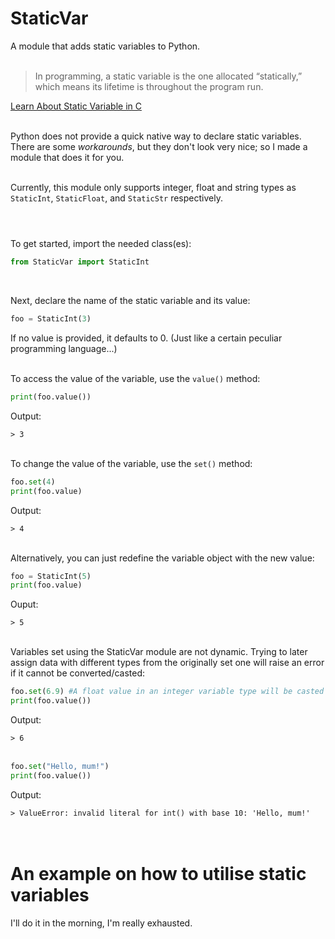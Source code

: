 # StaticVar
 A module that adds static variables to Python. <br><br>

> In programming, a static variable is the one allocated “statically,” which means its lifetime is throughout the program run.

[Learn About Static Variable in C](https://www.upgrad.com/blog/static-variable-in-c) <br><br>

Python does not provide a quick native way to declare static variables. There are some *workarounds*, but they don't look very nice; so I made a module that does it for you. <br><br>

Currently, this module only supports integer, float and string types as `StaticInt`, `StaticFloat`, and `StaticStr` respectively. <br><br>

#
To get started, import the needed class(es):

```python
from StaticVar import StaticInt
```
<br>

Next, declare the name of the static variable and its value:

```python
foo = StaticInt(3)
```
If no value is provided, it defaults to 0. (Just like a certain peculiar programming language...) <br><br>

To access the value of the variable, use the `value()` method:

```python
print(foo.value())
```
Output:

`> 3`<br><br>

To change the value of the variable, use the `set()` method:

```python
foo.set(4)
print(foo.value)
```
Output:

`> 4`<br><br>

Alternatively, you can just redefine the variable object with the new value:

```python
foo = StaticInt(5)
print(foo.value)
```
Ouput:

`> 5`<br><br>

Variables set using the StaticVar module are not dynamic. Trying to later assign data with different types from the originally set one will raise an error if it cannot be converted/casted:

```python
foo.set(6.9) #A float value in an integer variable type will be casted as an integer
print(foo.value())
```
Output:

`> 6`<br><br>

```python
foo.set("Hello, mum!")
print(foo.value())
```
Output:

`> ValueError: invalid literal for int() with base 10: 'Hello, mum!'`<br><br><br>

# An example on how to utilise static variables
I'll do it in the morning, I'm really exhausted.
